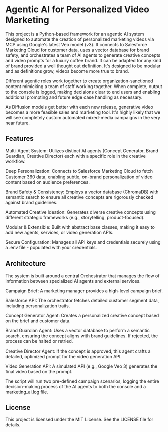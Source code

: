# Agentic AI for Personalized Video Marketing

This project is a Python-based framework for an agentic AI system designed to automate the creation of personalized marketing videos via MCP using Google's latest Veo model (v3). It connects to Salesforce Marketing Cloud for customer data, uses a vector database for brand safety, and orchestrates a team of AI agents to generate creative concepts and video prompts for a luxury coffee brand. It can be adapted for any kind of brand provided a well thought out definition. It's designed to be modular and as definitions grow, videos become more true to brand. 

Different agentic roles work together to create organization-sanctioned content mimicking a team of staff working together. When complete, output to the console is logged, making decisions clear to end users and enabling additional prompting and future edge case handling as necessary.

As Diffusion models get better with each new release, generative video becomes a more feasible sales and marketing tool. It's highly likely that we will see completely custom automated mixed-media campaigns in the very near future.

## Features
Multi-Agent System: Utilizes distinct AI agents (Concept Generator, Brand Guardian, Creative Director) each with a specific role in the creative workflow.

Deep Personalization: Connects to Salesforce Marketing Cloud to fetch Customer 360 data, enabling subtle, on-brand personalization of video content based on audience preferences.

Brand Safety & Consistency: Employs a vector database (ChromaDB) with semantic search to ensure all creative concepts are rigorously checked against brand guidelines.

Automated Creative Ideation: Generates diverse creative concepts using different strategic frameworks (e.g., storytelling, product-focused).

Modular & Extensible: Built with abstract base classes, making it easy to add new agents, services, or video generation APIs.

Secure Configuration: Manages all API keys and credentials securely using a .env file - populated with your credentials.

## Architecture
The system is built around a central Orchestrator that manages the flow of information between specialized AI agents and external services.

Campaign Brief: A marketing manager provides a high-level campaign brief.

Salesforce API: The orchestrator fetches detailed customer segment data, including personalization traits.

Concept Generator Agent: Creates a personalized creative concept based on the brief and customer data.

Brand Guardian Agent: Uses a vector database to perform a semantic search, ensuring the concept aligns with brand guidelines. If rejected, the process can be halted or retried.

Creative Director Agent: If the concept is approved, this agent crafts a detailed, optimized prompt for the video generation API.

Video Generation API: A simulated API (e.g., Google Veo 3) generates the final video based on the prompt.



The script will run two pre-defined campaign scenarios, logging the entire decision-making process of the AI agents to both the console and a marketing_ai.log file.

## License
This project is licensed under the MIT License. See the LICENSE file for details.
